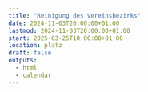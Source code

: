 ```yaml
---
title: "Reinigung des Vereinsbezirks"
date: 2024-11-03T20:00:00+01:00
lastmod: 2024-11-03T20:00:00+01:00
start: 2025-03-25T10:00:00+01:00
location: platz
draft: false
outputs:
  - html
  - calendar
---
```


